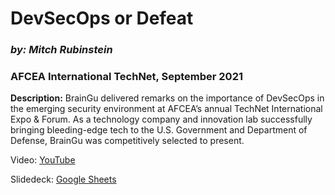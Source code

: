 # DevSecOps or Defeat
### *by: Mitch Rubinstein*
### AFCEA International TechNet, September 2021
**Description:** BrainGu delivered remarks on the importance of DevSecOps in the emerging security environment at AFCEA’s annual TechNet International Expo & Forum. As a technology company and innovation lab successfully bringing bleeding-edge tech to the U.S. Government and Department of Defense, BrainGu was competitively selected to present.

Video: [YouTube](https://drive.google.com/file/d/1PyIH9YzYZyrrGhe33CkP5fSvLSDE86z1/view?usp=sharing)

Slidedeck: [Google Sheets](https://docs.google.com/presentation/d/1n510vMJQoT3p90lZRe2q8aEdg7Ej-4Uy/edit)
